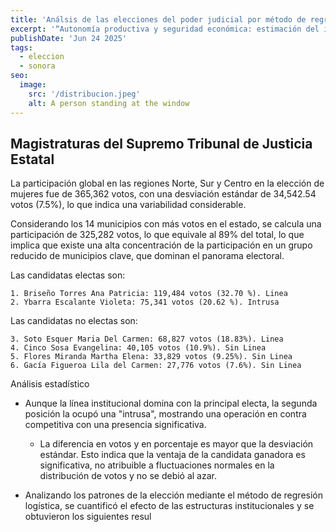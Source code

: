 ```yaml
---
title: 'Análsis de las elecciones del poder judicial por método de regresión logística y correlación lineal'
excerpt: '“Autonomía productiva y seguridad económica: estimación del impacto nacional de la fabricación interna de equipamiento militar mediante la Matriz Insumo-Producto”'
publishDate: 'Jun 24 2025'
tags:
  - eleccion
  - sonora
seo:
  image:
    src: '/distribucion.jpeg'
    alt: A person standing at the window
---
```


## Magistraturas del Supremo Tribunal de Justicia Estatal
La participación global en las regiones Norte, Sur y Centro en la elección de mujeres fue de 365,362 votos, con una desviación estándar de 34,542.54 votos (7.5%), lo que indica una variabilidad considerable.

Considerando los 14 municipios con más votos en el estado, se calcula una participación de 325,282 votos, lo que equivale al 89% del total, lo que implica que existe una alta concentración de la participación en un grupo reducido de municipios clave, que dominan el panorama electoral.

Las candidatas electas son:

    1. Briseño Torres Ana Patricia: 119,484 votos (32.70 %). Linea
    2. Ybarra Escalante Violeta: 75,341 votos (20.62 %). Intrusa

Las candidatas no electas son:

    3. Soto Esquer Maria Del Carmen: 68,827 votos (18.83%). Linea
    4. Cinco Sosa Evangelina: 40,105 votos (10.9%). Sin Linea
    5. Flores Miranda Martha Elena: 33,829 votos (9.25%). Sin Linea
    6. Gacía Figueroa Lila del Carmen: 27,776 votos (7.6%). Sin Linea

Análisis estadístico 

  - Aunque la línea institucional domina con la principal electa, la segunda posición la ocupó una "intrusa", mostrando una operación en contra competitiva con una presencia significativa.

    - La diferencia en votos y en porcentaje es mayor que la desviación estándar. Esto indica que la ventaja de la candidata ganadora es significativa, no atribuible a fluctuaciones normales en la distribución de votos y no se debió al azar.

  - Analizando los patrones de la elección mediante el método de regresión logística, se cuantificó el efecto de las estructuras institucionales y se obtuvieron los siguientes resul
